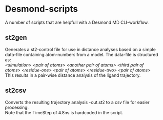 Desmond-scripts
===============

A number of scripts that are helpfull with a Desmond MD CLI-workflow.

## st2gen
Generates a st2-control file for use in distance analyses based on a simple data-file containing atom-numbers from a model. The data-file is structured as:<br/>
*\<simulation\> \<pair of atoms\> \<another pair of atoms\> \<third pair of atoms\>*
*\<residue-one\> \<pair of atoms\>*
*\<residue-two\> \<pair of atoms\>*
This results in a pair-wise distance analysis of the ligand trajectory.<br/>

## st2csv
Converts the resulting trajectory analysis -out.st2 to a csv file for easier processing.<br/>
Note that the TimeStep of 4.8ns is hardcoded in the script.
